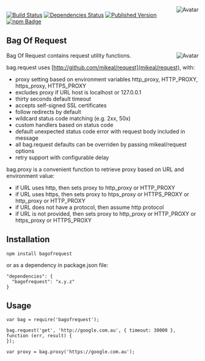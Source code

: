 <img align="right" src="https://raw.github.com/cliffano/bagofrequest/master/avatar.jpg" alt="Avatar"/>

[![Build Status](https://secure.travis-ci.org/cliffano/bagofrequest.png?branch=master)](http://travis-ci.org/cliffano/bagofrequest)
[![Dependencies Status](https://david-dm.org/cliffano/bagofrequest.png)](http://david-dm.org/cliffano/bagofrequest)
[![Published Version](https://badge.fury.io/js/bagofrequest.png)](http://badge.fury.io/js/bagofrequest)
<br/>
[![npm Badge](https://nodei.co/npm/bagofrequest.png)](http://npmjs.org/package/bagofrequest)

Bag Of Request
--------------
<img align="right" src="https://raw.github.com/cliffano/bagofrequest/master/avatar.jpg" alt="Avatar"/>

Bag Of Request contains request utility functions.

bag.request uses [http://github.com/mikeal/request](mikeal/request), with:

* proxy setting based on environment variables http_proxy, HTTP_PROXY, https_proxy, HTTPS_PROXY
* excludes proxy if URL host is localhost or 127.0.0.1
* thirty seconds default timeout
* accepts self-signed SSL certificates
* follow redirects by default
* wildcard status code matching (e.g. 2xx, 50x)
* custom handlers based on status code
* default unexpected status code error with request body included in message
* all bag.request defaults can be overriden by passing mikeal/request options
* retry support with configurable delay 

bag.proxy is a convenient function to retrieve proxy based on URL and environment value:

* if URL uses http, then sets proxy to http_proxy or HTTP_PROXY
* if URL uses https, then sets proxy to htps_proxy or HTTPS_PROXY or http_proxy or HTTP_PROXY
* if URL does not have a protocol, then assume http protocol
* if URL is not provided, then sets proxy to http_proxy or HTTP_PROXY or https_proxy or HTTPS_PROXY

Installation
------------

    npm install bagofrequest

or as a dependency in package.json file:

    "dependencies": {
      "bagofrequest": "x.y.z"
    }

Usage
-----

    var bag = require('bagofrequest');

    bag.request('get', 'http://google.com.au', { timeout: 30000 }, function (err, result) {
    });

    var proxy = bag.proxy('https://google.com.au');
